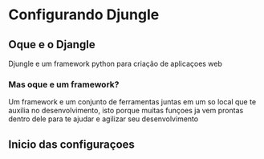 # Configurando Djungle

## Oque e o Djangle
Djungle e um framework python para criação de aplicaçoes web

### Mas oque e um framework?
Um framework e um conjunto de ferramentas juntas em um so local que te auxilia no desenvolvimento, isto porque muitas funçoes ja vem prontas dentro dele para te ajudar e agilizar seu desenvolvimento

## Inicio das configuraçoes 